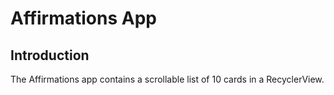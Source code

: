 Affirmations App
================================


Introduction
------------
The Affirmations app contains a scrollable list of 10 cards in a RecyclerView.
